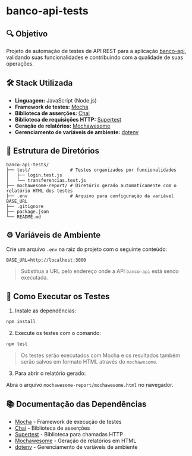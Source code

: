 # banco-api-tests

## 🔍 Objetivo

Projeto de automação de testes de API REST para a aplicação [banco-api](https://github.com/juliodelimas/banco-api), validando suas funcionalidades e contribuindo com a qualidade de suas operações.

## 🛠️ Stack Utilizada

- **Linguagem:** JavaScript (Node.js)
- **Framework de testes:** [Mocha](https://mochajs.org/)
- **Biblioteca de asserções:** [Chai](https://www.chaijs.com/)
- **Biblioteca de requisições HTTP:** [Supertest](https://github.com/visionmedia/supertest)
- **Geração de relatórios:** [Mochawesome](https://github.com/adamgruber/mochawesome)
- **Gerenciamento de variáveis de ambiente:** [dotenv](https://github.com/motdotla/dotenv)


## 📁 Estrutura de Diretórios

```
banco-api-tests/
├── test/               # Testes organizados por funcionalidades
│   ├── login.test.js
│   └── transferencias.test.js
├── mochawesome-report/ # Diretório gerado automaticamente com o relatório HTML dos testes
├── .env                # Arquivo para configuração da variável BASE_URL
├── .gitignore
├── package.json
└── README.md
```



## ⚙️ Variáveis de Ambiente

Crie um arquivo `.env` na raiz do projeto com o seguinte conteúdo:

```
BASE_URL=http://localhost:3000
```

> Substitua a URL pelo endereço onde a API `banco-api` está sendo executada.

## 🚀 Como Executar os Testes

1. Instale as dependências:

```bash
npm install
```

2. Execute os testes com o comando:

```bash
npm test
```

> Os testes serão executados com Mocha e os resultados também serão salvos em formato HTML através do `mochawesome`.

3. Para abrir o relatório gerado:

Abra o arquivo `mochawesome-report/mochawesome.html` no navegador.

## 📚 Documentação das Dependências

- [Mocha](https://mochajs.org/) - Framework de execução de testes
- [Chai](https://www.chaijs.com/) - Biblioteca de asserções
- [Supertest](https://github.com/visionmedia/supertest) - Biblioteca para chamadas HTTP
- [Mochawesome](https://github.com/adamgruber/mochawesome) - Geração de relatórios em HTML
- [dotenv](https://github.com/motdotla/dotenv) - Gerenciamento de variáveis de ambiente

